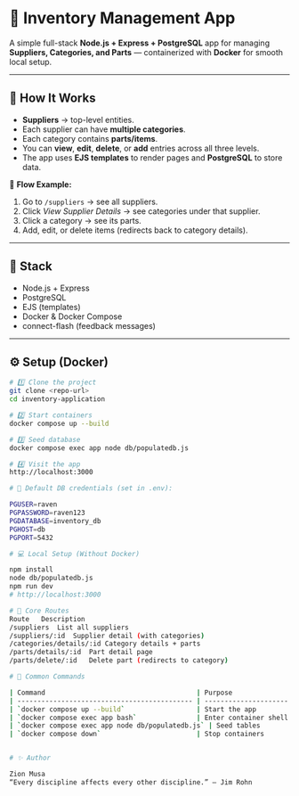 # 🧾 Inventory Management App

A simple full-stack **Node.js + Express + PostgreSQL** app for managing **Suppliers, Categories, and Parts** — containerized with **Docker** for smooth local setup.

---

## 🚀 How It Works

- **Suppliers** → top-level entities.  
- Each supplier can have **multiple categories**.  
- Each category contains **parts/items**.  
- You can **view**, **edit**, **delete**, or **add** entries across all three levels.  
- The app uses **EJS templates** to render pages and **PostgreSQL** to store data.

🧭 **Flow Example:**
1. Go to `/suppliers` → see all suppliers.  
2. Click *View Supplier Details* → see categories under that supplier.  
3. Click a category → see its parts.  
4. Add, edit, or delete items (redirects back to category details).  

---

## 🧩 Stack

- Node.js + Express  
- PostgreSQL  
- EJS (templates)  
- Docker & Docker Compose  
- connect-flash (feedback messages)

---

## ⚙️ Setup (Docker)

```bash
# 1️⃣ Clone the project
git clone <repo-url>
cd inventory-application

# 2️⃣ Start containers
docker compose up --build

# 3️⃣ Seed database
docker compose exec app node db/populatedb.js

# 4️⃣ Visit the app
http://localhost:3000

# 🧠 Default DB credentials (set in .env):

PGUSER=raven
PGPASSWORD=raven123
PGDATABASE=inventory_db
PGHOST=db
PGPORT=5432

# 💻 Local Setup (Without Docker)

npm install
node db/populatedb.js
npm run dev
# http://localhost:3000

# 🧠 Core Routes
Route	Description
/suppliers	List all suppliers
/suppliers/:id	Supplier detail (with categories)
/categories/details/:id	Category details + parts
/parts/details/:id	Part detail page
/parts/delete/:id	Delete part (redirects to category)

# 🧰 Common Commands

| Command                                      | Purpose               |
| -------------------------------------------- | --------------------- |
| `docker compose up --build`                  | Start the app         |
| `docker compose exec app bash`               | Enter container shell |
| `docker compose exec app node db/populatedb.js` | Seed tables           |
| `docker compose down`                        | Stop containers       |


# ✨ Author

Zion Musa
“Every discipline affects every other discipline.” — Jim Rohn
